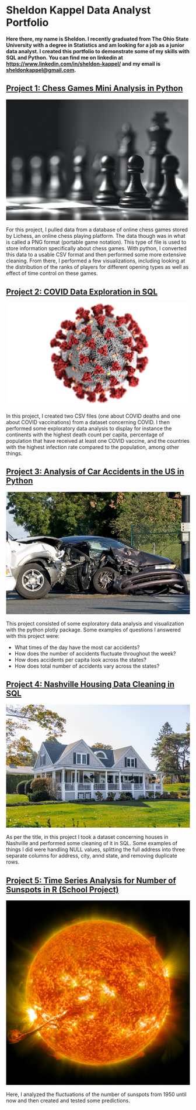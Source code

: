 # Sheldon Kappel Data Analyst Portfolio

**Here there, my name is Sheldon. I recently graduated from The Ohio State University with a degree in Statistics and am looking for a job as a junior data analyst. I created this portfolio to demonstrate some of my skills with SQL and Python. You can find me on linkedin at https://www.linkedin.com/in/sheldon-kappel/ and my email is sheldonkappel@gmail.com.**

## [Project 1: Chess Games Mini Analysis in Python](https://github.com/sheldonkappel/chess_mini_analysis)
<img src = "images/chess.jpg" alt = "" width = "500" height = "330.7">

For this project, I pulled data from a database of online chess games stored by Lichess, an online chess playing platform. The data though was in what is called a PNG format (portable game notation). This type of file is used to store information specifically about chess games. With python, I converted this data to a usable CSV format and then performed some more extensive cleaning. From there, I performed a few visualizations, including looking at the distribution of the ranks of players for different opening types as well as effect of time control on these games.

## [Project 2: COVID Data Exploration in SQL](https://github.com/sheldonkappel/COVID_data_exploration)
<img src = "images/covid_stock_photo.jpg" alt = "">

In this project, I created two CSV files (one about COVID deaths and one about COVID vaccinations) from a dataset concerning COVID. I then performed some exploratory data analysis to display for instance the continents with the highest death count per capita, percentage of population that have received at least one COVID vaccine, and the countries with the highest infection rate compared to the population, among other things.

## [Project 3: Analysis of Car Accidents in the US in Python](https://github.com/sheldonkappel/us_car_accidents_mini_analysis)
<img src = "images/car_accident.jpg" alt = "">

This project consisted of some exploratory data analysis and visualization with the python plotly package. Some examples of questions I answered with this project were:
* What times of the day have the most car accidents?
* How does the number of accidents fluctuate throughout the week?
* How does accidents per capita look across the states?
* How does total number of accidents vary across the states?

## [Project 4: Nashville Housing Data Cleaning in SQL](https://github.com/sheldonkappel/nashville_housing_data_cleaning/tree/main)
<img src = "images/house_photo.jpg" alt = "">

As per the title, in this project I took a dataset concerning houses in Nashville and performed some cleaning of it in SQL. Some examples of things I did were handling NULL values, splitting the full address into three separate columns for address, city, annd state, and removing duplicate rows.

## [Project 5: Time Series Analysis for Number of Sunspots in R (School Project)](https://github.com/sheldonkappel/sunspots_time_series_analysis)
<img src = "images/nasa-JHyiw_dpALk-unsplash.jpg" alt = "">

Here, I analyzed the fluctuations of the number of sunspots from 1950 until now and then created and tested some predictions.
